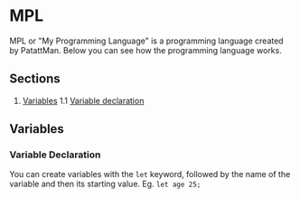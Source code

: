 # MPL
MPL or "My Programming Language" is a programming language created by PatattMan.
Below you can see how the programming language works.

## Sections
1. [Variables](#variables)
1.1 [Variable declaration](#variable-declaration)

## Variables
### Variable Declaration
You can create variables with the `let` keyword, followed by the name of the variable and then its starting value.
Eg. `let age 25;`
